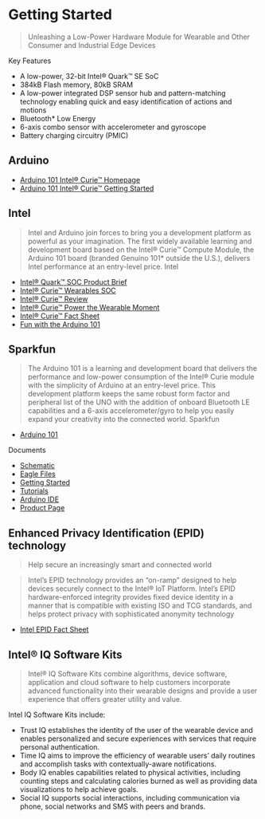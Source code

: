 Getting Started
==

> Unleashing a Low-Power Hardware Module for Wearable and Other Consumer and Industrial Edge Devices

Key Features

- A low-power, 32-bit Intel® Quark™ SE SoC
- 384kB Flash memory, 80kB SRAM
- A low-power integrated DSP sensor hub and pattern-matching technology enabling quick
and easy identification of actions and motions
- Bluetooth* Low Energy
- 6-axis combo sensor with accelerometer and gyroscope
- Battery charging circuitry (PMIC)

## Arduino

- [Arduino 101 Intel® Curie™ Homepage](https://www.arduino.cc/en/Main/ArduinoBoard101)
- [Arduino 101 Intel® Curie™ Getting Started](https://www.arduino.cc/en/Guide/Arduino101)

## Intel

> Intel and Arduino join forces to bring you a development platform as powerful as your imagination. The first widely available learning and development board based on the Intel® Curie™ Compute Module, the Arduino 101 board (branded Genuino 101* outside the U.S.), delivers Intel performance at an entry-level price. Intel

- [Intel® Quark™ SOC Product Brief](http://www.intel.com/content/www/us/en/intelligent-systems/quark/quark-x1000-product-brief.html)
- [Intel® Curie™ Wearables SOC](http://www.intel.com/content/www/us/en/wearables/wearable-soc.html)
- [Intel® Curie™ Review](http://www.anandtech.com/show/8848/intel-announces-curie-tiny-module-for-wearables)
- [Intel® Curie™ Power the Wearable Moment](http://iq.intel.com/intel-curie-powers-the-wearables-movement/)
- [Intel® Curie™ Fact Sheet](http://www.intel.com/content/www/us/en/wearables/intel-curie-fact-sheet.html)
- [Fun with the Arduino 101](https://software.intel.com/en-us/articles/fun-with-the-arduino-101-genuino-101)

## Sparkfun

> The Arduino 101 is a learning and development board that delivers the performance and low-power consumption of the Intel® Curie module with the simplicity of Arduino at an entry-level price. This development platform keeps the same robust form factor and peripheral list of the UNO with the addition of onboard Bluetooth LE capabilities and a 6-axis accelerometer/gyro to help you easily expand your creativity into the connected world. Sparkfun

- [Arduino 101](https://www.sparkfun.com/products/13787)

Documents

- [Schematic](https://cdn.sparkfun.com/datasheets/Dev/Arduino/Boards/Arduino101Schematic.pdf)
- [Eagle Files](https://cdn.sparkfun.com/datasheets/Dev/Arduino/Boards/Arduino101EagleFiles.zip)
- [Getting Started](https://www.arduino.cc/en/Guide/Arduino101)
- [Tutorials](https://www.arduino.cc/en/Guide/Arduino101#toc8)
- [Arduino IDE](https://www.arduino.cc/en/Main/Software)
- [Product Page](https://www.arduino.cc/en/Main/ArduinoBoard101)

## Enhanced Privacy Identification (EPID) technology

> Help secure an increasingly smart and connected world

> Intel’s EPID technology provides an “on-ramp” designed to help devices securely connect to the Intel® IoT Platform. Intel’s EPID hardware-enforced integrity provides fixed device identity in a manner that is compatible with existing ISO and TCG standards, and helps protect privacy with sophisticated anonymity technology

- [Intel EPID Fact Sheet](http://download.intel.com/newsroom/kits/idf/2015_fall/pdfs/Intel_EPID_Fact_Sheet.pdf)

## Intel® IQ Software Kits

> Intel® IQ Software Kits combine algorithms, device software, application and cloud software to help customers incorporate advanced functionality into their wearable designs and provide a user experience that offers greater utility and value.

Intel IQ Software Kits include:

- Trust IQ establishes the identity of the user of the wearable device and enables personalized and secure experiences with services that require personal authentication.
- Time IQ aims to improve the efficiency of wearable users’ daily routines and accomplish tasks with contextually-aware notifications.
- Body IQ enables capabilities related to physical activities, including counting steps and calculating calories burned as well as providing data visualizations to help achieve goals.
- Social IQ supports social interactions, including communication via phone, social networks and
SMS with peers and brands.